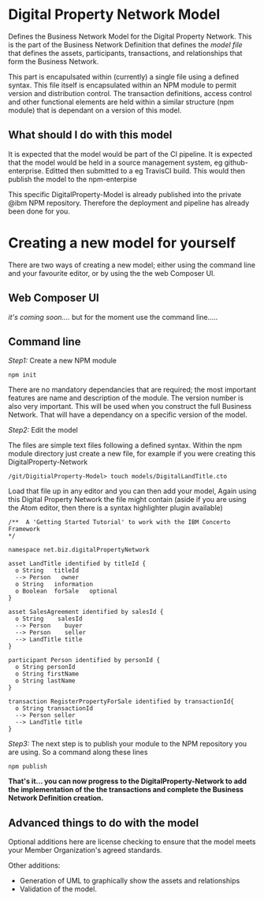 # Digital Property Network  Model

Defines the Business Network Model for the Digital Property Network.  This is the part of the Business Network Definition that defines the _model file_ that defines the assets, participants, transactions, and relationships that form the Business Network. 

This part is encapulsated within (currently) a single file using a defined syntax. This file itself is encapsulated within an NPM module to permit version and distribution control. The transaction definitions, access control and other functional elements are held within a similar structure (npm module) that is dependant on a version of this model. 

## What should I do with this model
It is expected that the model would be part of the CI pipeline.  It is expected that the model would be held in a source management system, eg github-enterprise. Editted then submitted to a eg TravisCI build. This would then publish the model to the npm-enterpise

This specific DigitalProperty-Model is already published into the private @ibm NPM repository. Therefore the deployment and pipeline has already been done for you. 

# Creating a new model for yourself
There are two ways of creating a new model; either using the command line and your favourite editor, or by using the the web Composer UI.

## Web Composer UI

_it's coming soon...._ but for the moment use the command line.....

## Command line

*Step1:*  Create a new NPM module 

```
npm init
```

There are no mandatory dependancies that are required; the most important features are name and description of the module. The version number is also very important. This will be used when you construct the full Business Network. That will have a dependancy on a specific version of the model.



*Step2:* Edit the model

The files are simple text files following a defined syntax. Within the npm module directory just create a new file, for example if you were creating this DigitalProperty-Network

```
/git/DigitialProperty-Model> touch models/DigitalLandTitle.cto
```

Load that file up in any editor and you can then add your model, Again using this Digital Property Network the file might contain 
(aside if you are using the Atom editor, then there is a syntax highlighter plugin available)

```
/**  A 'Getting Started Tutorial' to work with the IBM Concerto Framework
*/

namespace net.biz.digitalPropertyNetwork

asset LandTitle identified by titleId {
  o String   titleId
  --> Person   owner
  o String   information
  o Boolean  forSale   optional
}

asset SalesAgreement identified by salesId {
  o String    salesId
  --> Person    buyer
  --> Person    seller
  --> LandTitle title
}

participant Person identified by personId {
  o String personId
  o String firstName
  o String lastName
}

transaction RegisterPropertyForSale identified by transactionId{
  o String transactionId
  --> Person seller
  --> LandTitle title
}
```

*Step3:*
The next step is to publish your module to the NPM repository you are using.  So a command along these lines

```
npm publish
```

__That's it... you can now progress to the  DigitalProperty-Network to add the implementation of the the transactions and complete the Business Network Definition creation.__ 

## Advanced things to do with the model
Optional additions here are license checking to ensure that the model meets your Member Organization's agreed standards. 

Other additions:
- Generation of UML to graphically show the assets and relationships
- Validation of the model.


